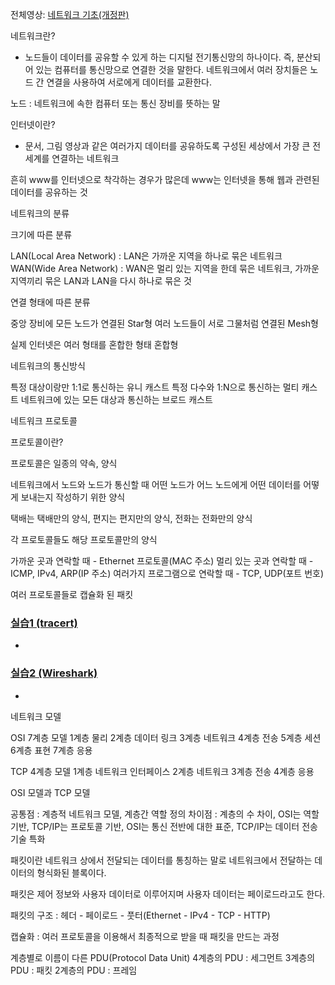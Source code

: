 전체영상: [네트워크 기초(개정판)](https://www.youtube.com/playlist?list=PL0d8NnikouEWcF1jJueLdjRIC4HsUlULi)

네트워크란?
- 노드들이 데이터를 공유할 수 있게 하는 디지털 전기통신망의 하나이다.
즉, 분산되어 있는 컴퓨터를 통신망으로 연결한 것을 말한다.
네트워크에서 여러 장치들은 노드 간 연결을 사용하여 서로에게 데이터를 교환한다.

노드 : 네트워크에 속한 컴퓨터 또는 통신 장비를 뜻하는 말

인터넷이란?
- 문서, 그림 영상과 같은 여러가지 데이터를 공유하도록 구성된 세상에서 가장 큰 전세계를 연결하는 네트워크

흔히 www를 인터넷으로 착각하는 경우가 많은데 www는 인터넷을 통해 웹과 관련된 데이터를 공유하는 것

네트워크의 분류

크기에 따른 분류

LAN(Local Area Network) : LAN은 가까운 지역을 하나로 묶은 네트워크
WAN(Wide Area Network) : WAN은 멀리 있는 지역을 한데 묶은 네트워크, 가까운 지역끼리 묶은 LAN과 LAN을 다시 하나로 묶은 것

연결 형태에 따른 분류

중앙 장비에 모든 노드가 연결된 Star형
여러 노드들이 서로 그물처럼 연결된 Mesh형

실제 인터넷은 여러 형태를 혼합한 형태 혼합형

네트워크의 통신방식

특정 대상이랑만 1:1로 통신하는 유니 캐스트
특정 다수와 1:N으로 통신하는 멀티 캐스트
네트워크에 있는 모든 대상과 통신하는 브로드 캐스트

네트워크 프로토콜

프로토콜이란?

프로토콜은 일종의 약속, 양식

네트워크에서 노드와 노드가 통신할 때 어떤 노드가 어느 노드에게 어떤 데이터를 어떻게 보내는지 작성하기 위한 양식

택배는 택배만의 양식, 편지는 편지만의 양식, 전화는 전화만의 양식

각 프로토콜들도 해당 프로토콜만의 양식

가까운 곳과 연락할 때 - Ethernet 프로토콜(MAC 주소)
멀리 있는 곳과 연락할 때 - ICMP, IPv4, ARP(IP 주소)
여러가지 프로그램으로 연락할 때 - TCP, UDP(포트 번호)

여러 프로토콜들로 캡슐화 된 패킷

### [실습1 (tracert)](https://youtu.be/paJf7JbBWqY?list=PL0d8NnikouEWcF1jJueLdjRIC4HsUlULi)

- 

### [실습2 (Wireshark)](https://youtu.be/vBrQ3yzerMg?list=PL0d8NnikouEWcF1jJueLdjRIC4HsUlULi)

- 

네트워크 모델

OSI 7계층 모델
1계층 물리
2계층 데이터 링크
3계층 네트워크
4계층 전송
5계층 세션
6계층 표현
7계층 응용

TCP 4계층 모델
1계층 네트워크 인터페이스
2계층 네트워크
3계층 전송
4계층 응용

OSI 모델과 TCP 모델

공통점 : 계층적 네트워크 모델, 계층간 역할 정의
차이점 : 계층의 수 차이, OSI는 역할 기반, TCP/IP는 프로토콜 기반, OSI는 통신 전반에 대한 표준, TCP/IP는 데이터 전송기술 특화

패킷이란 네트워크 상에서 전달되는 데이터를 통칭하는 말로 네트워크에서 전달하는 데이터의 형식화된 블록이다.

패킷은 제어 정보와 사용자 데이터로 이루어지며 사용자 데이터는 페이로드라고도 한다.

패킷의 구조 : 헤더 - 페이로드 - 풋터(Ethernet - IPv4 - TCP - HTTP)

캡슐화 : 여러 프로토콜을 이용해서 최종적으로 받을 때 패킷을 만드는 과정

계층별로 이름이 다른 PDU(Protocol Data Unit) 
4계층의 PDU : 세그먼트
3계층의 PDU : 패킷
2계층의 PDU : 프레임